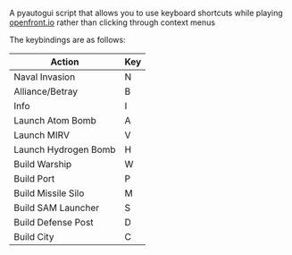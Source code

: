 A pyautogui script that allows you to use keyboard shortcuts while playing [openfront.io](https://openfront.io) rather than clicking through context menus

The keybindings are as follows:

| Action | Key |
| ------ | --- |
| Naval Invasion | N |
| Alliance/Betray | B |
| Info | I |
| Launch Atom Bomb | A |
| Launch MIRV | V |
| Launch Hydrogen Bomb | H |
| Build Warship | W |
| Build Port | P |
| Build Missile Silo | M |
| Build SAM Launcher | S |
| Build Defense Post | D |
| Build City | C |





